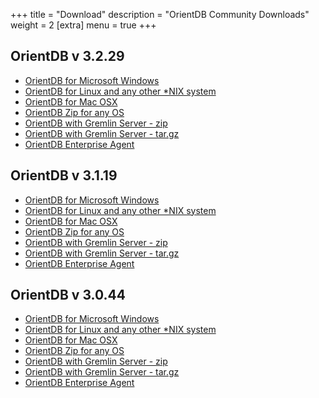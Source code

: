 +++
title = "Download"
description = "OrientDB Community Downloads"
weight = 2
[extra]
menu = true
+++


## OrientDB v 3.2.29

- [OrientDB for Microsoft Windows](https://repo1.maven.org/maven2/com/orientechnologies/orientdb-community/3.2.29/orientdb-community-3.2.29.zip)
- [OrientDB for Linux and any other *NIX system](https://repo1.maven.org/maven2/com/orientechnologies/orientdb-community/3.2.29/orientdb-community-3.2.29.tar.gz)
- [OrientDB for Mac OSX](https://repo1.maven.org/maven2/com/orientechnologies/orientdb-community/3.2.29/orientdb-community-3.2.29.tar.gz)
- [OrientDB Zip for any OS](https://repo1.maven.org/maven2/com/orientechnologies/orientdb-community/3.2.29/orientdb-community-3.2.29.zip)
- [OrientDB with Gremlin Server - zip](https://repo1.maven.org/maven2/com/orientechnologies/orientdb-tp3/3.2.29/orientdb-tp3-3.2.29.zip)
- [OrientDB with Gremlin Server - tar.gz](https://repo1.maven.org/maven2/com/orientechnologies/orientdb-tp3/3.2.29/orientdb-tp3-3.2.29.tar.gz)
- [OrientDB Enterprise Agent](https://repo1.maven.org/maven2/com/orientechnologies/agent/3.2.29/agent-3.2.29.jar)


## OrientDB v 3.1.19

- [OrientDB for Microsoft Windows](https://repo1.maven.org/maven2/com/orientechnologies/orientdb/3.1.19/orientdb-3.1.19.zip)
- [OrientDB for Linux and any other *NIX system](https://repo1.maven.org/maven2/com/orientechnologies/orientdb/3.1.19/orientdb-3.1.19.tar.gz)
- [OrientDB for Mac OSX](https://repo1.maven.org/maven2/com/orientechnologies/orientdb/3.1.19/orientdb-3.1.19.tar.gz)
- [OrientDB Zip for any OS](https://repo1.maven.org/maven2/com/orientechnologies/orientdb/3.1.19/orientdb-3.1.19.zip)
- [OrientDB with Gremlin Server - zip](https://repo1.maven.org/maven2/com/orientechnologies/orientdb-tp3/3.1.19/orientdb-tp3-3.1.19.zip)
- [OrientDB with Gremlin Server - tar.gz](https://repo1.maven.org/maven2/com/orientechnologies/orientdb-tp3/3.1.19/orientdb-tp3-3.1.19.tar.gz)
- [OrientDB Enterprise Agent](https://repo1.maven.org/maven2/com/orientechnologies/agent/3.1.19/agent-3.1.19.jar )


## OrientDB v 3.0.44

- [OrientDB for Microsoft Windows](https://repo1.maven.org/maven2/com/orientechnologies/orientdb/3.0.44/orientdb-3.0.44.zip)
- [OrientDB for Linux and any other *NIX system](https://repo1.maven.org/maven2/com/orientechnologies/orientdb/3.0.44/orientdb-3.0.44.tar.gz)
- [OrientDB for Mac OSX](https://repo1.maven.org/maven2/com/orientechnologies/orientdb/3.0.44/orientdb-3.0.44.tar.gz)
- [OrientDB Zip for any OS](https://repo1.maven.org/maven2/com/orientechnologies/orientdb/3.0.44/orientdb-3.0.44.zip)
- [OrientDB with Gremlin Server - zip](https://repo1.maven.org/maven2/com/orientechnologies/orientdb-tp3/3.0.44/orientdb-tp3-3.0.44.zip)
- [OrientDB with Gremlin Server - tar.gz](https://repo1.maven.org/maven2/com/orientechnologies/orientdb-tp3/3.0.44/orientdb-tp3-3.0.44.tar.gz)
- [OrientDB Enterprise Agent](https://repo1.maven.org/maven2/com/orientechnologies/agent/3.0.44/agent-3.0.44.jar )
